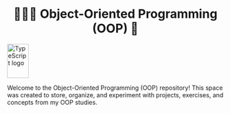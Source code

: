 <h1 align="center">🌟🐱‍💻 Object-Oriented Programming (OOP) 🌟</h1>

<p align="center">

  <!-- TypeScript (Devicon) -->
  <img width="50" height="80"
       src="https://cdn.jsdelivr.net/gh/devicons/devicon/icons/typescript/typescript-original.svg"
       alt="TypeScript logo" />
</p>

Welcome to the Object-Oriented Programming (OOP) repository!
This space was created to store, organize, and experiment with projects, exercises, and concepts from my OOP studies.
